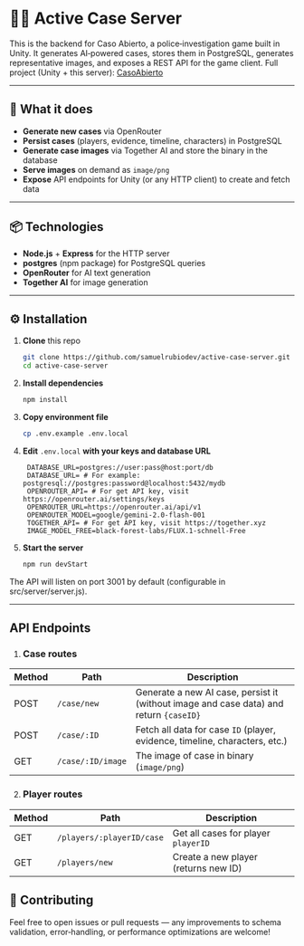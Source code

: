# 🕵️‍♂️ Active Case Server

This is the backend for Caso Abierto, a police‑investigation game built in Unity. It generates AI‑powered cases, stores them in PostgreSQL, generates representative images, and exposes a REST API for the game client.
Full project (Unity + this server): [CasoAbierto](https://github.com/samuelrubiodev/CasoAbierto)

---

## 🚀 What it does

- **Generate new cases** via OpenRouter
- **Persist cases** (players, evidence, timeline, characters) in PostgreSQL  
- **Generate case images** via Together AI and store the binary in the database  
- **Serve images** on demand as `image/png`  
- **Expose** API endpoints for Unity (or any HTTP client) to create and fetch data

---

## 📦 Technologies

- **Node.js** + **Express** for the HTTP server  
- **postgres** (npm package) for PostgreSQL queries  
- **OpenRouter** for AI text generation  
- **Together AI** for image generation  

---

## ⚙️ Installation

1. **Clone** this repo  
   ```bash
   git clone https://github.com/samuelrubiodev/active-case-server.git
   cd active‑case‑server
2. **Install dependencies**
   ```bash
   npm install
3. **Copy environment file**
   ```bash
   cp .env.example .env.local
4. **Edit** `.env.local` **with your keys and database URL**
   ```dotenv
    DATABASE_URL=postgres://user:pass@host:port/db
    DATABASE_URL= # For example: postgresql://postgres:password@localhost:5432/mydb
    OPENROUTER_API= # For get API key, visit https://openrouter.ai/settings/keys
    OPENROUTER_URL=https://openrouter.ai/api/v1
    OPENROUTER_MODEL=google/gemini-2.0-flash-001
    TOGETHER_API= # For get API key, visit https://together.xyz
    IMAGE_MODEL_FREE=black-forest-labs/FLUX.1-schnell-Free
5. **Start the server**
     ```bash
     npm run devStart
  The API will listen on port 3001 by default (configurable in src/server/server.js).

---

## API Endpoints

1. ### Case routes

| Method | Path | Description |
|--------|------|-------------| 
| POST   | `/case/new`| Generate a new AI case, persist it (without image and case data) and return `{caseID}` 
| POST   | `/case/:ID`| Fetch all data for case `ID` (player, evidence, timeline, characters, etc.)
| GET    | `/case/:ID/image` |  The image of case in binary (`image/png`)

2. ### Player routes

| Method | Path | Description |
|--------|------|-------------| 
| GET    | `/players/:playerID/case`| Get all cases for player `playerID` 
| GET   | `/players/new`| Create a new player (returns new ID)

## 🤝 Contributing

Feel free to open issues or pull requests — any improvements to schema validation, error‑handling, or performance optimizations are welcome!
